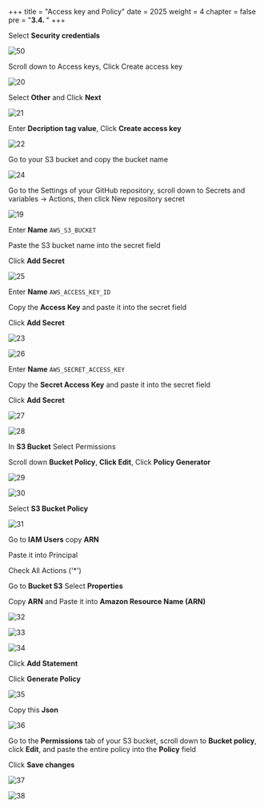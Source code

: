 +++
title = "Access key and Policy"
date = 2025
weight = 4
chapter = false
pre = "<b>3.4. </b>"
+++

Select **Security credentials**

![50](../../images/2/50.png)

Scroll down to Access keys, Click Create access key

![20](../../images/2/20.png)

Select **Other** and Click **Next**

![21](../../images/2/21.png)

Enter **Decription tag value**, Click **Create access key**

![22](../../images/2/22.png)

Go to your S3 bucket and copy the bucket name

![24](../../images/2/24.png)

Go to the Settings of your GitHub repository, scroll down to Secrets and variables → Actions, then click New repository secret

![19](../../images/2/19.png)

Enter **Name** `AWS_S3_BUCKET`

Paste the S3 bucket name into the secret field

Click **Add Secret**

![25](../../images/2/25.png)

Enter **Name** `AWS_ACCESS_KEY_ID`

Copy the **Access Key** and paste it into the secret field

Click **Add Secret**

![23](../../images/2/23.png)

![26](../../images/2/26.png)

Enter **Name** `AWS_SECRET_ACCESS_KEY`

Copy the **Secret Access Key** and paste it into the secret field

Click **Add Secret**

![27](../../images/2/27.png)

![28](../../images/2/28.png)

In **S3 Bucket** Select Permissions

Scroll down **Bucket Policy**, **Click Edit**, Click **Policy Generator**

![29](../../images/2/29.png)

![30](../../images/2/30.png)

Select **S3 Bucket Policy**

![31](../../images/2/31.png)

Go to **IAM Users** copy **ARN**

Paste it into Principal

Check All Actions ('*')

Go to **Bucket S3** Select **Properties**

Copy **ARN** and Paste it into **Amazon Resource Name (ARN)**

![32](../../images/2/32.png)

![33](../../images/2/33.png)

![34](../../images/2/34.png)

Click **Add Statement**

Click **Generate Policy**

![35](../../images/2/35.png)

Copy this **Json**

![36](../../images/2/36.png)

Go to the **Permissions** tab of your S3 bucket, scroll down to **Bucket policy**, click **Edit**, and paste the entire policy into the **Policy** field

Click **Save changes**

![37](../../images/2/37.png)

![38](../../images/2/38.png)











